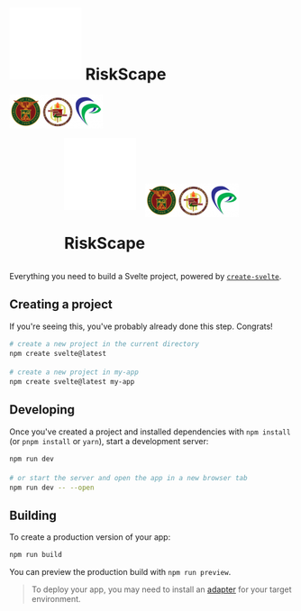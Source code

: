 # ![](./static/favicon.png) RiskScape

![](./static/aff.png)

<div style="display: flex; align-items: center; justify-content: center;">
    <div>
        <picture>
            <source media="(prefers-color-scheme: dark)" srcset="./static/favicon.png">
            <source media="(prefers-color-scheme: light)" srcset="./static/favicon.png">
            <img alt="YOUR-ALT-TEXT" src="./static/favicon.png">
        </picture>
        <h1>RiskScape</h1>
    </div>
    <img alt="YOUR-ALT-TEXT" src="./static/aff.png">
</div>

Everything you need to build a Svelte project, powered by [`create-svelte`](https://github.com/sveltejs/kit/tree/master/packages/create-svelte).

## Creating a project

If you're seeing this, you've probably already done this step. Congrats!

```bash
# create a new project in the current directory
npm create svelte@latest

# create a new project in my-app
npm create svelte@latest my-app
```

## Developing

Once you've created a project and installed dependencies with `npm install` (or `pnpm install` or `yarn`), start a development server:

```bash
npm run dev

# or start the server and open the app in a new browser tab
npm run dev -- --open
```

## Building

To create a production version of your app:

```bash
npm run build
```

You can preview the production build with `npm run preview`.

> To deploy your app, you may need to install an [adapter](https://kit.svelte.dev/docs/adapters) for your target environment.
